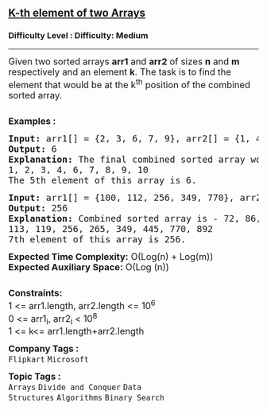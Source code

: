 <h2><a href="https://www.geeksforgeeks.org/problems/k-th-element-of-two-sorted-array1317/1?utm_source=youtube&utm_medium=collab_striver_ytdescription&utm_campaign=k-th-element-of-two-sorted-array">K-th element of two Arrays</a></h2><h3>Difficulty Level : Difficulty: Medium</h3><hr><div class="problems_problem_content__Xm_eO"><p><span style="font-size: 18px;">Given two sorted arrays <strong>arr1</strong> and <strong>arr2</strong> of sizes <strong>n</strong> and <strong>m</strong> respectively and an element <strong>k</strong>. The task is to find the element that would be at the k<sup>th</sup> position of the combined sorted array.</span><br>&nbsp;</p>
<p><span style="font-size: 18px;"><strong>Examples :</strong></span></p>
<pre><span style="font-size: 18px;"><strong>Input: </strong>arr1[] = {2, 3, 6, 7, 9}, arr2[] = {1, 4, 8, 10}, k = 5
<strong>Output: </strong>6
<strong>Explanation: </strong>The final combined sorted array would be -
1, 2, 3, 4, 6, 7, 8, 9, 10
The 5th element of this array is 6.
</span></pre>
<pre><span style="font-size: 18px;"><strong>Input: </strong>arr1[] = {100, 112, 256, 349, 770}, arr2[] = {72, 86, 113, 119, 265, 445, 892}, k = 7
<strong>Output: </strong>256
<strong>Explanation: </strong>Combined sorted array is - 72, 86, 100, 112,
113, 119, 256, 265, 349, 445, 770, 892
7th element of this array is 256.</span></pre>
<p><span style="font-size: 18px;"><strong>Expected Time Complexity:</strong> O(Log(n) + Log(m))<br><strong>Expected Auxiliary Space:</strong> O(Log (n))</span></p>
<p><br><span style="font-size: 18px;"><strong>Constraints:</strong><br>1 &lt;= arr1.length, arr2.length &lt;= 10<sup>6</sup><br>0 &lt;= arr1<sub>i</sub>, arr2<sub>i</sub> &lt; 10<sup>8</sup><br>1 &lt;= k&lt;=&nbsp;</span><span style="font-size: 18px;">arr1.length+arr2.length</span></p></div><p><span style=font-size:18px><strong>Company Tags : </strong><br><code>Flipkart</code>&nbsp;<code>Microsoft</code>&nbsp;<br><p><span style=font-size:18px><strong>Topic Tags : </strong><br><code>Arrays</code>&nbsp;<code>Divide and Conquer</code>&nbsp;<code>Data Structures</code>&nbsp;<code>Algorithms</code>&nbsp;<code>Binary Search</code>&nbsp;